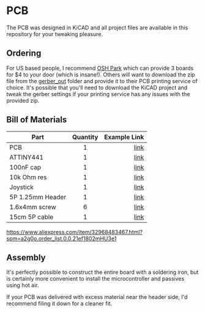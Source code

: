 # PCB

The PCB was designed in KiCAD and all project files are available in this repository for your tweaking pleasure.

## Ordering

For US based people, I recommend [OSH Park](https://oshpark.com/shared_projects/TJxoezw8) which can provide 3 boards for $4 to your door (which is insane!). Others will want to download the zip file from the [gerber_out](gerber_out/) folder and provide it to their PCB printing service of choice. It's possible that you'll need to download the KiCAD project and tweak the gerber settings if your printing service has any issues with the provided zip.

## Bill of Materials

| Part          | Quantity | Example Link |
| ------------- |:--------:| -----:|
| PCB           | 1        | [link](https://oshpark.com/shared_projects/TJxoezw8) |
| ATTINY441     | 1        | [link](https://www.mouser.com/ProductDetail/556-ATTINY441-SSU) |
| 100nF cap     | 1        | [link](https://www.mouser.com/ProductDetail/187-CL21B104KACNNNC) |
| 10k Ohm res   | 1        | [link](https://www.mouser.com/ProductDetail/603-RC0805FR-0710KL) |
| Joystick      | 1        | [link](https://www.mouser.com/ProductDetail/688-RKJXV122400R) |
| 5P 1.25mm Header | 1        | [link](https://www.aliexpress.com/item/32968483467.html) |
| 1.6x4mm screw | 6        | [link](https://www.aliexpress.com/item/32968483467.html) |
| 15cm 5P cable | 1        | [link](https://www.aliexpress.com/item/32979005732.html) |

https://www.aliexpress.com/item/32968483467.html?spm=a2g0o.order_list.0.0.21ef1802mHU3e1


## Assembly

It's perfectly possible to construct the entire board with a soldering iron, but is certainly more convenient to install the microcontroller and passives using hot air.

If your PCB was delivered with excess material near the header side, I'd recommend filing it down for a cleaner fit.
